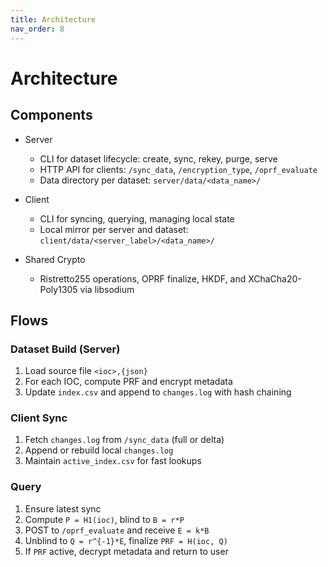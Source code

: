 ```yaml
---
title: Architecture
nav_order: 8
---
```


# Architecture

## Components

- Server
  - CLI for dataset lifecycle: create, sync, rekey, purge, serve
  - HTTP API for clients: `/sync_data`, `/encryption_type`, `/oprf_evaluate`
  - Data directory per dataset: `server/data/<data_name>/`

- Client
  - CLI for syncing, querying, managing local state
  - Local mirror per server and dataset: `client/data/<server_label>/<data_name>/`

- Shared Crypto
  - Ristretto255 operations, OPRF finalize, HKDF, and XChaCha20-Poly1305 via libsodium

## Flows

### Dataset Build (Server)

1) Load source file `<ioc>,{json}`
2) For each IOC, compute PRF and encrypt metadata
3) Update `index.csv` and append to `changes.log` with hash chaining

### Client Sync

1) Fetch `changes.log` from `/sync_data` (full or delta)
2) Append or rebuild local `changes.log`
3) Maintain `active_index.csv` for fast lookups

### Query

1) Ensure latest sync
2) Compute `P = H1(ioc)`, blind to `B = r*P`
3) POST to `/oprf_evaluate` and receive `E = k*B`
4) Unblind to `Q = r^{-1}*E`, finalize `PRF = H(ioc, Q)`
5) If `PRF` active, decrypt metadata and return to user

